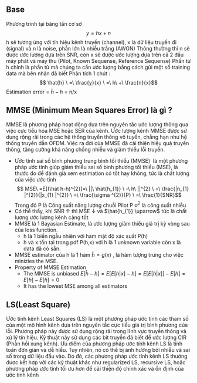 ## Base
Phương trình tại băng tần cơ sở
$$y = hx + n$$
h sẽ tương ứng với tín hiệu kênh truyền (channel), x là dữ liệu truyền đi (signal) và n là noise, phần lớn là nhiễu trắng (AWGN) 
Thông thường thì n sẽ được ước lượng dựa trên SNR, còn x sẽ được ước lượng dựa trên cả 2 đầu máy phát và máy thu (Pilot, Known Sequense, Reference Sequense)
Phần tử h chính là phần tử mà chúng ta cần ước lượng bằng cách gửi một số training data mà bên nhận đã biết 
Phân tích 1 chút :
$$ \hat{h} \ =\ \frac{y}{x} \ =\ h\ +\ \frac{n}{x}$$
Estimation error = $\hat {h} - h$ = n/x
## MMSE (Minimum Mean Squares Error) là gì ?
MMSE là phương pháp hoạt động dựa trên nguyên tắc ước lượng thông qua việc cực tiểu hóa MSE hoặc SER của kênh. Ước lượng kênh MMSE được sử dụng rộng rãi trong các hệ
thống truyền thông vô tuyến, chẳng hạn như hệ thống truyền dẫn OFDM. Việc ra đời của MMSE đã cải thiện hiệu quả truyền thông, tăng cường khả năng chống nhiễu và giảm thiểu
lỗi truyền.
- Ước tính sai số bình phương trung bình tối thiểu (MMSE)  là một phương pháp ước tính giúp giảm thiểu sai số bình phương tối thiểu (MSE), là thước đo để đánh giá xem estimation có tốt hay không, tức là chất lượng của việc ước tính
$$ MSE\ =E[(\hat h-h)^{2}]=\ ||\ \hat{h_{1}} \ -\ h\ ||^{2} \ =\ \frac{|n_{1} |^{2}}{|x_{1} |^{2}} \ =\ \frac{\sigma ^{2}}{P} \ =\ \frac{1}{SNR}$$
	 Trong đó  P là Công suất năng lượng chuỗi Pilot P 
		$\sigma ^{2}$ là công suất nhiễu
- Có thể thấy, khi SNR $\uparrow$  thì MSE $\downarrow$ và $\hat{h_{1}} \uparrow$  tức là chất lượng ước lượng kênh càng tốt 
- MMSE là 1 Bayasian Estimate, là ước lượng giảm thiểu giá trị kỳ vòng sau của loss function.
	- h là 1 biến ngẫu nhiên với hàm mật độ xác suất P(h)
	- h và x tồn tại trong pdf P(h,x) với h là 1 unknown variable còn x là data đã có sẵn.
- MMSE estimator của h là 1 hàm $\hat h=g(x)$ , là hàm tượng trưng cho việc minizies the MSE.
- Property of MMSE Estimation
	- The MMSE is unbiased
	$E[\hat h-h]=E[E[h|x]-h] =E[E[h|x]]-E[h]=E[h]-E[h]=0$
	- It has the lowest MSE among all estimators
## LS(Least Square)
Ước tính kênh Least Squares (LS) là một phương pháp ước tính các tham số của một mô hình kênh dựa trên nguyên tắc cực tiểu giá trị bình phương của lỗi. Phương pháp này được sử dụng rộng rãi trong lĩnh vực truyền thông và xử lý tín hiệu. Kỹ thuật này sử dụng các bit truyền đã biết để ước lượng CIR (Phản hồi xung kênh). Ưu điểm của phương pháp ước tính
kênh LS là tính toán đơn giản và dễ hiểu. Tuy nhiên, nó có thể bị ảnh hưởng bởi nhiễu và sai số trong dữ liệu đầu vào. Do đó, các phương pháp ước tính kênh LS thường được kết hợp với các kỹ thuật khác như regularized LS, recursive LS, hoặc phương pháp ước tính tối ưu hơn để cải thiện độ chính xác và ổn định của ước tính kênh